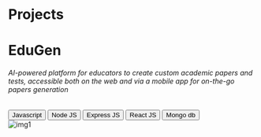 <div className='w-[80%] m-auto'>
            <div className="name text-center py-3" id='projects'>
                <h1 className="text-2xl md:text-5xl stylishFont linerColor">Projects</h1>
            </div>
            <div className='my-10'>
                <div className="card card-1 mb-7 w-[100%] flex flex-col-reverse lg:flex-row-reverse lg:border-r-2 border-b-slate-600">
                    <div className="content w-[100%] xl:w-[50%] flex justify-center items-center">
                        <div className='text-center w-[80%] md:w-[90%] py-7'>
                            <h1 className='font-bold text-xl md:text-xl lg:text-2xl hover:underline cursor-pointer'>EduGen
                            </h1>
                            <h6 className='text-xs py-2 md:text-sm lg:text-sm'>AI-powered platform for educators to create custom academic papers and tests, accessible both on the web and via a mobile app for on-the-go papers generation</h6>
                            <div className='my-2'>
                                <button className='border mx-1 border-cyan-400 text-cyan-400 text-sm uppercase px-3 rounded-md hover:bg-cyan-400 hover:text-black font-semibold'>Javascript</button>
                                <button className='border mx-1 border-cyan-400 text-cyan-400 text-sm uppercase px-3 rounded-md hover:bg-cyan-400 hover:text-black font-semibold'>Node JS</button>
                                <button className='border mx-1 border-cyan-400 text-cyan-400 text-sm uppercase px-3 rounded-md hover:bg-cyan-400 hover:text-black font-semibold'>Express JS</button>
                                <button className='border mx-1 border-cyan-400 text-cyan-400 text-sm uppercase px-3 rounded-md hover:bg-cyan-400 hover:text-black font-semibold'>React JS</button>
                                <button className='border mx-1 border-cyan-400 text-cyan-400 text-sm uppercase px-3 rounded-md hover:bg-cyan-400 hover:text-black font-semibold'>Mongo db</button>
                            </div>
                        </div>
                    </div>
                    <div className="img w-[100%] xl:w-[50%]">
                        <img className='w-[100%]' src={img1} alt="img1" />
                    </div>
                </div>
            </div>
        </div>